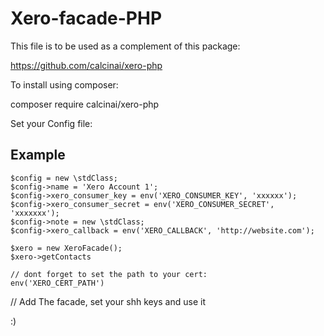 # Xero-facade-PHP

This file is to be used as a complement of this package:

https://github.com/calcinai/xero-php

To install using composer:

composer require calcinai/xero-php

Set your Config file:

## Example

```
$config = new \stdClass;
$config->name = 'Xero Account 1';
$config->xero_consumer_key = env('XERO_CONSUMER_KEY', 'xxxxxx');
$config->xero_consumer_secret = env('XERO_CONSUMER_SECRET', 'xxxxxxx');
$config->note = new \stdClass;
$config->xero_callback = env('XERO_CALLBACK', 'http://website.com');

$xero = new XeroFacade();
$xero->getContacts

// dont forget to set the path to your cert:
env('XERO_CERT_PATH') 

```


// Add The facade, set your shh keys and use it

:)
